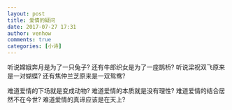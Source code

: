 ```yaml
---
layout: post
title: 爱情的疑问
date: 2017-07-27 17:31
author: venhow
comments: true
categories: [小诗]
---
```

听说嫦娥奔月是为了一只兔子?
还有牛郎织女是为了一座鹊桥?
听说梁祝双飞原来是一对蝴蝶?
还有焦仲兰芝原来是一双鸳鸯?

难道爱情的下场就是变成动物?
难道爱情的本质就是没有理性?
难道爱情的结合居然不在今世?
难道爱情的真谛应该是在天上?
